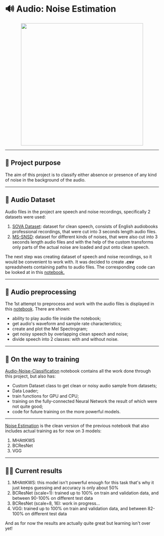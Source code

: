 # 🔊 Audio: Noise Estimation

<div id="header" align="center">
  <img src="https://i.gifer.com/Jfyt.gif" width="400"/>
</div>

---

## 🎯 Project purpose
The aim of this project is to classify either absence or presence of any kind of noise in the background of the audio. 

---

## 🎵 Audio Dataset
Audio files in the project are speech and noise recordings, specifically 2 datasets were used:
1. [SOVA Dataset](https://sova.ai/dataset/): dataset for clean speech, consists of English audiobooks professional recordings, that were cut into 3 seconds length audio files.
2. [MS-SNSD](https://github.com/microsoft/MS-SNSD): dataset for different kinds of noises, that were also cut into 3 seconds length audio files and with the help of the custom transforms only parts of the actual noise are loaded and put onto clean speech.

The next step was creating dataset of speech and noise recordings, so it would be convenient to work with. It was decided to create **.csv** spreadsheets containing paths to audio files. The corresponding code can be looked at in this [notebook.](https://github.com/Daryadare/Audio-Noise-Classification/blob/main/create-csv.ipynb)

---

## 👾 Audio preprocessing

The 1st attempt to preprocess and work with the audio files is displayed in this [notebook](https://github.com/Daryadare/Audio-Noise-Classification/blob/main/audio-work-first-try.ipynb). There are shown:
* ability to play audio file inside the notebook;
* get audio's waveform and sample rate characteristics;
* create and plot the Mel Spectrogram;
* get noisy speech by overlapping clean speech and noise;
* divide speech into 2 classes: with and without noise.

---

## 🦾 On the way to training
[Audio-Noise-Classification](https://github.com/Daryadare/Audio-Noise-Classification/blob/main/ANC-proj.ipynb) notebook contains all the work done through this project, but also has:
* Custom Dataset class to get clean or noisy audio sample from datasets;
* Data Loader;
* train functions for GPU and CPU;
* training on the fully-connected Neural Network the result of which were not quite good;
* code for future training on the more powerful models.

---

[Noise Estimation](https://github.com/Daryadare/Audio-Noise-Classification/blob/main/Noise-Estimation.ipynb) is the clean version of the previous notebook that also includes actual training as for now on 3 models:
1. MHAttKWS
2. BCResNet
3. VGG

---

## 👩‍🔬 Current results
1. MHAttKWS: this model isn't powerful enough for this task that's why it just keeps guessing and accuracy is only about 50%
2. BCResNet (scale=1): trained up to 100% on train and validation data, and between 90-100% on different test data
3. BCResNet (scale=8, 16): work in progress...
4. VGG: trained up to 100% on train and validation data, and between 82-100% on different test data

And as for now the results are actually quite great but learning isn't over yet!